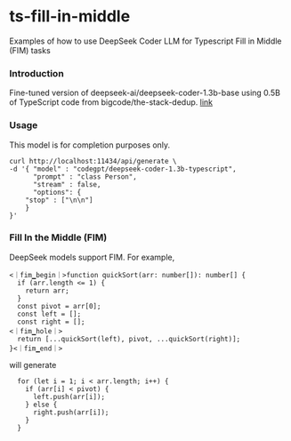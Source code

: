 # ts-fill-in-middle
Examples of how to use DeepSeek Coder LLM for Typescript Fill in Middle (FIM) tasks

### Introduction

Fine-tuned version of deepseek-ai/deepseek-coder-1.3b-base using 0.5B of TypeScript code from bigcode/the-stack-dedup. [link](https://ollama.com/codegpt/deepseek-coder-1.3b-typescript)

### Usage

This model is for completion purposes only.

```
curl http://localhost:11434/api/generate \
-d '{ "model" : "codegpt/deepseek-coder-1.3b-typescript",
      "prompt" : "class Person",
      "stream" : false,
      "options": {
	"stop" : ["\n\n"]
	}
}'
```

### Fill In the Middle (FIM)

DeepSeek models support FIM. For example,

```
<｜fim▁begin｜>function quickSort(arr: number[]): number[] {
  if (arr.length <= 1) {
    return arr;
  }
  const pivot = arr[0];
  const left = [];
  const right = [];
<｜fim▁hole｜>
  return [...quickSort(left), pivot, ...quickSort(right)];
}<｜fim▁end｜>
```

will generate

```
  for (let i = 1; i < arr.length; i++) {
    if (arr[i] < pivot) {
      left.push(arr[i]);
    } else {
      right.push(arr[i]);
    }
  }
```
